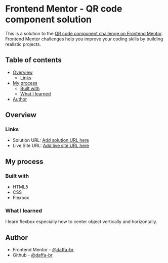 # Frontend Mentor - QR code component solution

This is a solution to the [QR code component challenge on Frontend Mentor](https://www.frontendmentor.io/challenges/qr-code-component-iux_sIO_H). Frontend Mentor challenges help you improve your coding skills by building realistic projects.

## Table of contents

- [Overview](#overview)
  - [Links](#links)
- [My process](#my-process)
  - [Built with](#built-with)
  - [What I learned](#what-i-learned)
- [Author](#author)

## Overview

### Links

- Solution URL: [Add solution URL here](https://github.com/daffa-br/Frontend-Mentor_QR-code-component)
- Live Site URL: [Add live site URL here](https://daffa-br.github.io/Frontend-Mentor_QR-code-component/)

## My process

### Built with

- HTML5
- CSS
- Flexbox

### What I learned

I learn flexbox especially how to center object vertically and horizontally.

## Author

- Frontend Mentor - [@daffa-br](https://www.frontendmentor.io/profile/daffa-br)
- Github - [@daffa-br](https://github.com/daffa-br)
